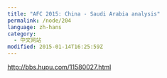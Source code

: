 ```yaml
---
title: "AFC 2015: China - Saudi Arabia analysis"
permalink: /node/204
language: zh-hans
category:
  - 中文网站
modified: 2015-01-14T16:25:59Z
---
```


<http://bbs.hupu.com/11580027.html>
